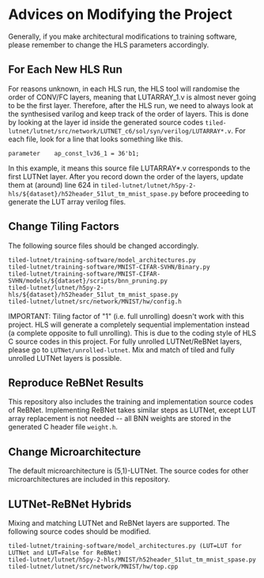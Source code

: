 # Advices on Modifying the Project

Generally, if you make architectural modifications to training software, please remember to change the HLS parameters accordingly.

## For Each New HLS Run

For reasons unknown, in each HLS run, the HLS tool will randomise the order of CONV/FC layers, meaning that LUTARRAY_1.v is almost never going to be the first layer.
Therefore, after the HLS run, we need to always look at the synthesised varilog and keep track of the order of layers.
This is done by looking at the layer id inside the generated source codes `tiled-lutnet/lutnet/src/network/LUTNET_c6/sol/syn/verilog/LUTARRAY*.v`.
For each file, look for a line that looks something like this.
```
parameter    ap_const_lv36_1 = 36'b1;
```
In this example, it means this source file LUTARRAY*.v corresponds to the first LUTNet layer.
After you record down the order of the layers, update them at (around) line 624 in `tiled-lutnet/lutnet/h5py-2-hls/${dataset}/h52header_51lut_tm_mnist_spase.py` before proceeding to generate the LUT array verilog files.

## Change Tiling Factors

The following source files should be changed accordingly.
```
tiled-lutnet/training-software/model_architectures.py
tiled-lutnet/training-software/MNIST-CIFAR-SVHN/Binary.py
tiled-lutnet/training-software/MNIST-CIFAR-SVHN/models/${dataset}/scripts/bnn_pruning.py
tiled-lutnet/lutnet/h5py-2-hls/${dataset}/h52header_51lut_tm_mnist_spase.py
tiled-lutnet/lutnet/src/network/MNIST/hw/config.h
```

IMPORTANT: Tiling factor of "1" (i.e. full unrolling) doesn't work with this project.
HLS will generate a completely sequential implementation instead (a complete opposite to full unrolling).
This is due to the coding style of HLS C source codes in this project.
For fully unrolled LUTNet/ReBNet layers, please go to `LUTNet/unrolled-lutnet`.
Mix and match of tiled and fully unrolled LUTNet layers is possible.

## Reproduce ReBNet Results

This repository also includes the training and implementation source codes of ReBNet.
Implementing ReBNet takes similar steps as LUTNet, except LUT array replacement is not needed -- all BNN weights are stored in the generated C header file `weight.h`.

## Change Microarchitecture

The default microarchitecture is (5,1)-LUTNet.
The source codes for other microarchitectures are included in this repository.

## LUTNet-ReBNet Hybrids

Mixing and matching LUTNet and ReBNet layers are supported.
The following source codes should be modified.
```
tiled-lutnet/training-software/model_architectures.py (LUT=LUT for LUTNet and LUT=False for ReBNet)
tiled-lutnet/lutnet/h5py-2-hls/MNIST/h52header_51lut_tm_mnist_spase.py
tiled-lutnet/lutnet/src/network/MNIST/hw/top.cpp
```
